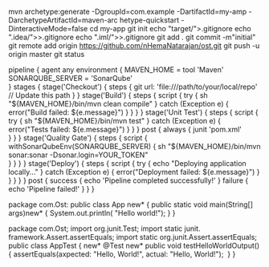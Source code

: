 mvn archetype:generate -DgroupId=com.example -DartifactId=my-amp -DarchetypeArtifactId=maven-arc
hetype-quickstart -DinteractiveMode=false
cd my-app
git init
echo "target/">.gitignore
echo ".idea/">>.gitignore
echo ".iml/">>.gitignore
git add .
git commit -m"initial"
git remote add origin  https://github.com/nHemaNatarajan/ost.git
git push -u origin master
git status

pipeline {     agent any     environment { 
        MAVEN_HOME = tool 'Maven'  
        SONARQUBE_SERVER = 'SonarQube'  
    }     stages {         stage('Checkout') {             steps { 
                git url: 'file:///path/to/your/local/repo' // Update this path 
            } 
        } 
 stage('Build') { 
            steps {                 script {                     try { 
                        sh "${MAVEN_HOME}/bin/mvn clean compile" 
                    } catch (Exception e) {                         error("Build failed: ${e.message}") 
                    } 
                } 
            } 
        } 
        stage('Unit Test') {             steps {                 script {                     try { 
                        sh "${MAVEN_HOME}/bin/mvn test" 
                    } catch (Exception e) {                         error("Tests failed: ${e.message}") 
                    } 
                }             }             post {                 always {                     junit 'pom.xml'  
                } 
            } 
        } 
        stage('Quality Gate') {             steps {                 script { 
                    withSonarQubeEnv(SONARQUBE_SERVER) { 
                        sh "${MAVEN_HOME}/bin/mvn sonar:sonar -Dsonar.login=YOUR_TOKEN"  
                    } 
                } 
            } 
        } 
        stage('Deploy') {             steps {                 script {                     try { 
                        echo "Deploying application locally..." 
                    } catch (Exception e) { 
                        error("Deployment failed: ${e.message}") 
                    } 
                } 
            } 
        }     }     post {         success { 
            echo 'Pipeline completed successfully!' 
        }         failure { 
            echo 'Pipeline failed!' 
        } 
    } 
} 


package com.Ost:
public class App new*
{
 public static void main(String[] args)new*
{
System.out.println( "Hello world!");
}
}




package com.Ost;
import org.junit.Test;
import static junit. framework.Assert.assertEquals;
import static org.junit.Assert.assertEquals;
public class AppTest { new*
@Test new*
public void testHelloWorldOutput() {
assertEquals(axpected: "Hello, World!", actual: "Hello, World!"); 
}
}
 
